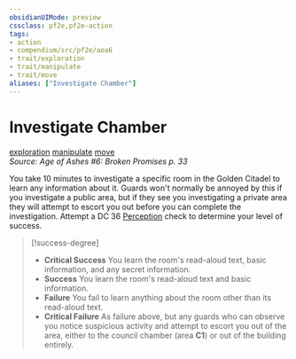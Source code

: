 ```yaml
---
obsidianUIMode: preview
cssclass: pf2e,pf2e-action
tags:
- action
- compendium/src/pf2e/aoa6
- trait/exploration
- trait/manipulate
- trait/move
aliases: ["Investigate Chamber"]
---
```

# Investigate Chamber
[exploration](exploration.md "Exploration Action & Ability Trait")  [manipulate](manipulate.md "Manipulate General Trait")  [move](move.md "Move Combat Trait")  
*Source: Age of Ashes #6: Broken Promises p. 33*  


You take 10 minutes to investigate a specific room in the Golden Citadel to learn any information about it. Guards won't normally be annoyed by this if you investigate a public area, but if they see you investigating a private area they will attempt to escort you out before you can complete the investigation. Attempt a DC 36 [Perception](skills.md#Perception) check to determine your level of success.

> [!success-degree] 
> - **Critical Success** You learn the room's read-aloud text, basic information, and any secret information.
> - **Success** You learn the room's read-aloud text and basic information.
> - **Failure** You fail to learn anything about the room other than its read-aloud text.
> - **Critical Failure** As failure above, but any guards who can observe you notice suspicious activity and attempt to escort you out of the area, either to the council chamber (area **C1**) or out of the building entirely.